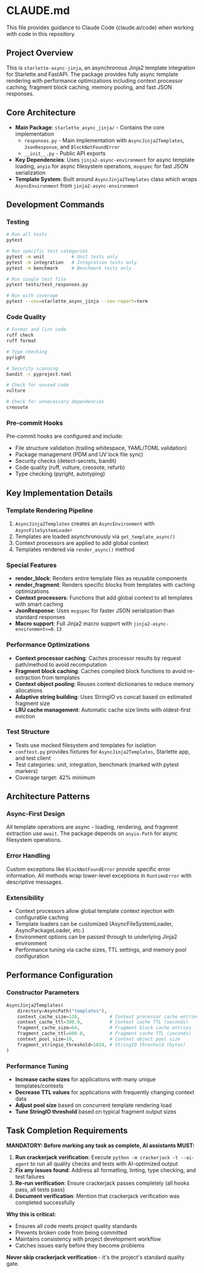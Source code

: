 # CLAUDE.md

This file provides guidance to Claude Code (claude.ai/code) when working with code in this repository.

## Project Overview

This is `starlette-async-jinja`, an asynchronous Jinja2 template integration for Starlette and FastAPI. The package provides fully async template rendering with performance optimizations including context processor caching, fragment block caching, memory pooling, and fast JSON responses.

## Core Architecture

- **Main Package**: `starlette_async_jinja/` - Contains the core implementation
  - `responses.py` - Main implementation with `AsyncJinja2Templates`, `JsonResponse`, and `BlockNotFoundError`
  - `__init__.py` - Public API exports
- **Key Dependencies**: Uses `jinja2-async-environment` for async template loading, `anyio` for async filesystem operations, `msgspec` for fast JSON serialization
- **Template System**: Built around `AsyncJinja2Templates` class which wraps `AsyncEnvironment` from `jinja2-async-environment`

## Development Commands

### Testing
```bash
# Run all tests
pytest

# Run specific test categories
pytest -m unit          # Unit tests only
pytest -m integration   # Integration tests only
pytest -m benchmark     # Benchmark tests only

# Run single test file
pytest tests/test_responses.py

# Run with coverage
pytest --cov=starlette_async_jinja --cov-report=term
```

### Code Quality
```bash
# Format and lint code
ruff check
ruff format

# Type checking
pyright

# Security scanning
bandit -c pyproject.toml

# Check for unused code
vulture

# Check for unnecessary dependencies
creosote
```

### Pre-commit Hooks
Pre-commit hooks are configured and include:
- File structure validation (trailing whitespace, YAML/TOML validation)
- Package management (PDM and UV lock file sync)
- Security checks (detect-secrets, bandit)
- Code quality (ruff, vulture, creosote, refurb)
- Type checking (pyright, autotyping)

## Key Implementation Details

### Template Rendering Pipeline
1. `AsyncJinja2Templates` creates an `AsyncEnvironment` with `AsyncFileSystemLoader`
2. Templates are loaded asynchronously via `get_template_async()`
3. Context processors are applied to add global context
4. Templates rendered via `render_async()` method

### Special Features
- **render_block**: Renders entire template files as reusable components
- **render_fragment**: Renders specific blocks from templates with caching optimizations
- **Context processors**: Functions that add global context to all templates with smart caching
- **JsonResponse**: Uses `msgspec` for faster JSON serialization than standard responses
- **Macro support**: Full Jinja2 macro support with `jinja2-async-environment>=0.13`

### Performance Optimizations
- **Context processor caching**: Caches processor results by request path/method to avoid recomputation
- **Fragment block caching**: Caches compiled block functions to avoid re-extraction from templates
- **Context object pooling**: Reuses context dictionaries to reduce memory allocations
- **Adaptive string building**: Uses StringIO vs concat based on estimated fragment size
- **LRU cache management**: Automatic cache size limits with oldest-first eviction

### Test Structure
- Tests use mocked filesystem and templates for isolation
- `conftest.py` provides fixtures for `AsyncJinja2Templates`, Starlette app, and test client
- Test categories: unit, integration, benchmark (marked with pytest markers)
- Coverage target: 42% minimum

## Architecture Patterns

### Async-First Design
All template operations are async - loading, rendering, and fragment extraction use `await`. The package depends on `anyio.Path` for async filesystem operations.

### Error Handling
Custom exceptions like `BlockNotFoundError` provide specific error information. All methods wrap lower-level exceptions in `RuntimeError` with descriptive messages.

### Extensibility
- Context processors allow global template context injection with configurable caching
- Template loaders can be customized (AsyncFileSystemLoader, AsyncPackageLoader, etc.)
- Environment options can be passed through to underlying Jinja2 environment
- Performance tuning via cache sizes, TTL settings, and memory pool configuration

## Performance Configuration

### Constructor Parameters
```python
AsyncJinja2Templates(
    directory=AsyncPath("templates"),
    context_cache_size=128,           # Context processor cache entries
    context_cache_ttl=300.0,          # Context cache TTL (seconds)
    fragment_cache_size=64,           # Fragment block cache entries
    fragment_cache_ttl=600.0,         # Fragment cache TTL (seconds)
    context_pool_size=10,             # Context object pool size
    fragment_stringio_threshold=1024, # StringIO threshold (bytes)
)
```

### Performance Tuning
- **Increase cache sizes** for applications with many unique templates/contexts
- **Decrease TTL values** for applications with frequently changing context data
- **Adjust pool size** based on concurrent template rendering load
- **Tune StringIO threshold** based on typical fragment output sizes

## Task Completion Requirements

**MANDATORY: Before marking any task as complete, AI assistants MUST:**

1. **Run crackerjack verification**: Execute `python -m crackerjack -t --ai-agent` to run all quality checks and tests with AI-optimized output
2. **Fix any issues found**: Address all formatting, linting, type checking, and test failures
3. **Re-run verification**: Ensure crackerjack passes completely (all hooks pass, all tests pass)
4. **Document verification**: Mention that crackerjack verification was completed successfully

**Why this is critical:**
- Ensures all code meets project quality standards
- Prevents broken code from being committed
- Maintains consistency with project development workflow
- Catches issues early before they become problems

**Never skip crackerjack verification** - it's the project's standard quality gate.
